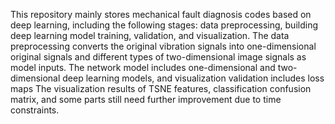 This repository mainly stores mechanical fault diagnosis codes based on deep learning, including the following stages: data preprocessing, building deep learning model training, validation, and visualization. 
The data preprocessing converts the original vibration signals into one-dimensional original signals and different types of two-dimensional image signals as model inputs. 
The network model includes one-dimensional and two-dimensional deep learning models, 
and visualization validation includes loss maps The visualization results of TSNE features, classification confusion matrix, and some parts still need further improvement due to time constraints.
